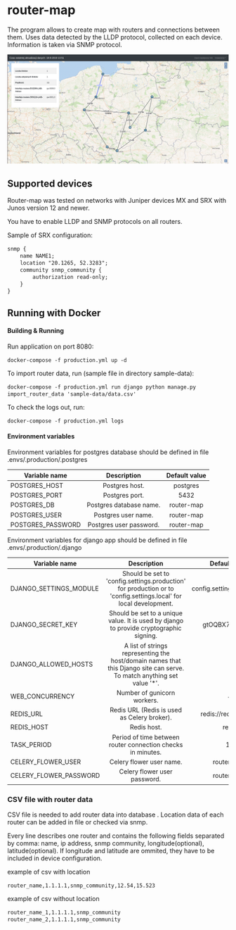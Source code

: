 # router-map
The program allows to create map with routers and connections between them. 
Uses data detected by the LLDP protocol, collected on each device. 
Information is taken via SNMP protocol.

![Example](sample-data/example.png)

## Supported devices
Router-map was tested on networks with Juniper devices MX and SRX with Junos version 12 and newer.


You have to enable LLDP and SNMP protocols on all routers.

Sample of SRX configuration: 

```
snmp {                                  
    name NAME1;                      
    location "20.1265, 52.3283";           
    community snmp_community {                    
        authorization read-only;        
    }                                   
} 
```
## Running with Docker

#### Building & Running
Run application on port 8080:
```
docker-compose -f production.yml up -d
```

To import router data, run (sample file in directory sample-data):
```production
docker-compose -f production.yml run django python manage.py import_router_data 'sample-data/data.csv'
```

To check the logs out, run:
```
docker-compose -f production.yml logs
```


#### Environment variables
Environment variables for postgres database should be defined in file .envs/.production/.postgres

| Variable name         | Description   |  Default value   |
| -------------         |:-------------:|:-------------:|
| POSTGRES_HOST         | Postgres host. | postgres |
| POSTGRES_PORT         | Postgres port. | 5432 |
| POSTGRES_DB           | Postgres database name. | router-map |
| POSTGRES_USER         | Postgres user name. | router-map |
| POSTGRES_PASSWORD     | Postgres user password. | router-map |

Environment variables for django app should be defined in file .envs/.production/.django

| Variable name             | Description |  Default value   |
| -------------             |:-------------:|:-------------:|
| DJANGO_SETTINGS_MODULE    | Should be set to 'config.settings.production' for production or to 'config.settings.local' for local development. | config.settings.production |
| DJANGO_SECRET_KEY         | Should be set to a unique value. It is used by django to provide cryptographic signing.| gtOQBX7rlOtY1A7 |
| DJANGO_ALLOWED_HOSTS      | A list of strings representing the host/domain names that this Django site can serve. To match anything set value '*'. | * |
| WEB_CONCURRENCY           | Number of gunicorn workers. | 4 |
| REDIS_URL                 | Redis URL (Redis is used as Celery broker). | redis://redis:6379/0 |
| REDIS_HOST                | Redis host. | redis |
| TASK_PERIOD               | Period of time between router connection checks in minutes.| 15 |
| CELERY_FLOWER_USER        | Celery flower user name. | router-map |
| CELERY_FLOWER_PASSWORD    | Celery flower user password. | router-map |

### CSV file with router data
CSV file is needed to add router data into database . 
Location data of each router can be added in file or checked via snmp.

Every line describes one router and contains the following fields separated by comma: name, ip address, snmp community, longitude(optional), latitude(optional).
If longitude and latitude are ommited, they have to be included in device configuration.


example of csv with location
```
router_name,1.1.1.1,snmp_community,12.54,15.523
```
example of csv without location
```
router_name_1,1.1.1.1,snmp_community
router_name_2,1.1.1.1,snmp_community
```


